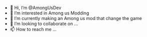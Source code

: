 - 👋 Hi, I’m @AmongUsDev
- 👀 I’m interested in Among us Modding
- 🌱 I’m currently making an Among us mod that change the game
- 💞️ I’m looking to collaborate on ...
- 📫 How to reach me ...

<!---
AmongUsDev/AmongUsDev is a ✨ special ✨ repository because its `README.md` (this file) appears on your GitHub profile.
You can click the Preview link to take a look at your changes.
--->

